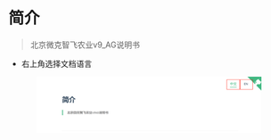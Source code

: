 






# 简介

> 北京微克智飞农业v9_AG说明书

- 右上角选择文档语言
  
<div  align="center"> <img src="pictures/Language selection.png" width="80%" height="50%">
</div>